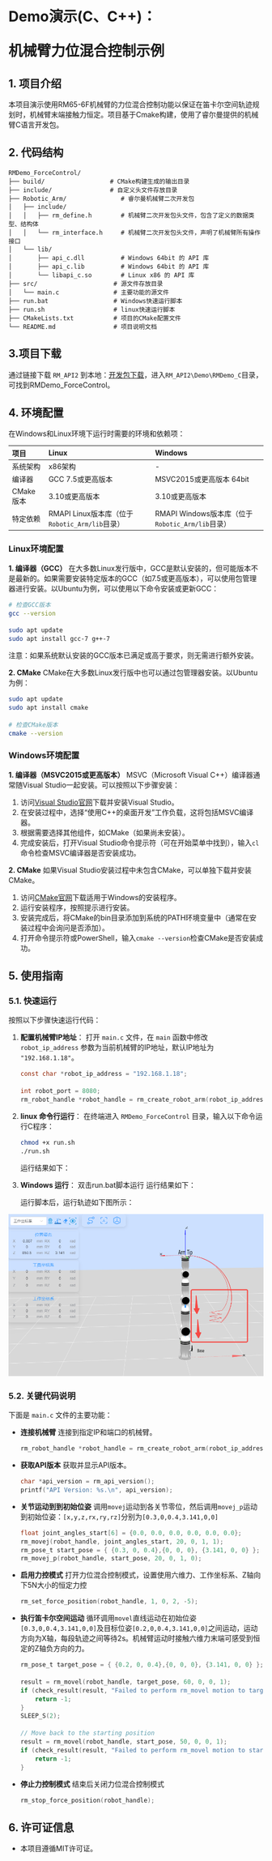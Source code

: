 # <p class="hidden">Demo演示(C、C++)：</p>机械臂力位混合控制示例
## **1. 项目介绍**
本项目演示使用RM65-6F机械臂的力位混合控制功能以保证在笛卡尔空间轨迹规划时，机械臂末端接触力恒定。项目基于Cmake构建，使用了睿尔曼提供的机械臂C语言开发包。

## **2. 代码结构**
```
RMDemo_ForceControl/
├── build/                  # CMake构建生成的输出目录
├── include/                # 自定义头文件存放目录
├── Robotic_Arm/               # 睿尔曼机械臂二次开发包
│   ├── include/
│   │   ├── rm_define.h        # 机械臂二次开发包头文件，包含了定义的数据类型、结构体
│   │   └── rm_interface.h     # 机械臂二次开发包头文件，声明了机械臂所有操作接口
│   └── lib/
│       ├── api_c.dll          # Windows 64bit 的 API 库
│       ├── api_c.lib          # Windows 64bit 的 API 库
│       └── libapi_c.so        # Linux x86 的 API 库
├── src/                     # 源文件存放目录
│   └── main.c               # 主要功能的源文件
├── run.bat                  # Windows快速运行脚本
├── run.sh                   # linux快速运行脚本
├── CMakeLists.txt           # 项目的CMake配置文件
└── README.md                # 项目说明文档

```

## **3.项目下载**

通过链接下载 `RM_API2` 到本地：[开发包下载](https://github.com/RealManRobot/RM_API2.git)，进入`RM_API2\Demo\RMDemo_C`目录，可找到RMDemo_ForceControl。

## **4. 环境配置**

在Windows和Linux环境下运行时需要的环境和依赖项：

| 项目      | Linux                                          | Windows                                          |
| :-------- | :--------------------------------------------- | :----------------------------------------------- |
| 系统架构  | x86架构                                        | -                                                |
| 编译器    | GCC 7.5或更高版本                              | MSVC2015或更高版本 64bit                         |
| CMake版本 | 3.10或更高版本                                 | 3.10或更高版本                                   |
| 特定依赖  | RMAPI Linux版本库（位于`Robotic_Arm/lib`目录） | RMAPI Windows版本库（位于`Robotic_Arm/lib`目录） |

### Linux环境配置

**1. 编译器（GCC）**
在大多数Linux发行版中，GCC是默认安装的，但可能版本不是最新的。如果需要安装特定版本的GCC（如7.5或更高版本），可以使用包管理器进行安装。以Ubuntu为例，可以使用以下命令安装或更新GCC：

```bash
# 检查GCC版本
gcc --version

sudo apt update
sudo apt install gcc-7 g++-7  
```

注意：如果系统默认安装的GCC版本已满足或高于要求，则无需进行额外安装。

**2. CMake**
CMake在大多数Linux发行版中也可以通过包管理器安装。以Ubuntu为例：

```bash
sudo apt update
sudo apt install cmake

# 检查CMake版本
cmake --version
```

### Windows环境配置

**1. 编译器（MSVC2015或更高版本）**
MSVC（Microsoft Visual C++）编译器通常随Visual Studio一起安装。可以按照以下步骤安装：

1. 访问[Visual Studio官网](https://visualstudio.microsoft.com/)下载并安装Visual Studio。
2. 在安装过程中，选择“使用C++的桌面开发”工作负载，这将包括MSVC编译器。
3. 根据需要选择其他组件，如CMake（如果尚未安装）。
4. 完成安装后，打开Visual Studio命令提示符（可在开始菜单中找到），输入`cl`命令检查MSVC编译器是否安装成功。

**2. CMake**
如果Visual Studio安装过程中未包含CMake，可以单独下载并安装CMake。

1. 访问[CMake官网](https://cmake.org/download/)下载适用于Windows的安装程序。
2. 运行安装程序，按照提示进行安装。
3. 安装完成后，将CMake的bin目录添加到系统的PATH环境变量中（通常在安装过程中会询问是否添加）。
4. 打开命令提示符或PowerShell，输入`cmake --version`检查CMake是否安装成功。

## **5. 使用指南**

### **5.1. 快速运行**

按照以下步骤快速运行代码：

1. **配置机械臂IP地址**：
   打开 `main.c` 文件，在 `main` 函数中修改 `robot_ip_address` 参数为当前机械臂的IP地址，默认IP地址为 `"192.168.1.18"`。

   ```C
   const char *robot_ip_address = "192.168.1.18";

   int robot_port = 8080;
   rm_robot_handle *robot_handle = rm_create_robot_arm(robot_ip_address, robot_port);
   ```

2. **linux 命令行运行**：
   在终端进入 `RMDemo_ForceControl` 目录，输入以下命令运行C程序： 

   ```bash
   chmod +x run.sh
   ./run.sh
   ```

   运行结果如下：

3. **Windows 运行**： 双击run.bat脚本运行
   运行结果如下：

   运行脚本后，运行轨迹如下图所示：

![ForceControl_trajectory](ForceControl_trajectory.png)



### **5.2. 关键代码说明**

下面是 `main.c` 文件的主要功能：


- **连接机械臂**
  连接到指定IP和端口的机械臂。
    ```C
  rm_robot_handle *robot_handle = rm_create_robot_arm(robot_ip_address, robot_port);
    ```

- **获取API版本**
  获取并显示API版本。
  ```C
  char *api_version = rm_api_version();
  printf("API Version: %s.\n", api_version);
  ```

- **关节运动到到初始位姿**
  调用`movej`运动到各关节零位，然后调用`movej_p`运动到初始位姿：`[x,y,z,rx,ry,rz]`分别为`[0.3,0,0.4,3.141,0,0]`
  
  ```C
  float joint_angles_start[6] = {0.0, 0.0, 0.0, 0.0, 0.0, 0.0};
  rm_movej(robot_handle, joint_angles_start, 20, 0, 1, 1);
  rm_pose_t start_pose = { {0.3, 0, 0.4},{0, 0, 0}, {3.141, 0, 0} };
  rm_movej_p(robot_handle, start_pose, 20, 0, 1, 0);
  ```
  
- **启用力控模式**
  打开力位混合控制模式，设置使用六维力、工作坐标系、Z轴向下5N大小的恒定力控
  
  ```C
  rm_set_force_position(robot_handle, 1, 0, 2, -5);
  ```
  
- **执行笛卡尔空间运动**
  循环调用`movel`直线运动在初始位姿`[0.3,0,0.4,3.141,0,0]`及目标位姿`[0.2,0,0.4,3.141,0,0]`之间运动，运动方向为X轴，每段轨迹之间等待2s。机械臂运动时接触六维力末端可感受到恒定的Z轴负方向的力。
  
  ```C
  rm_pose_t target_pose = { {0.2, 0, 0.4},{0, 0, 0}, {3.141, 0, 0} };
  
  result = rm_movel(robot_handle, target_pose, 60, 0, 0, 1);
  if (check_result(result, "Failed to perform rm_movel motion to target_pose") != 0) {
      return -1;
  }
  SLEEP_S(2);
  
  // Move back to the starting position
  result = rm_movel(robot_handle, start_pose, 50, 0, 0, 1);
  if (check_result(result, "Failed to perform rm_movel motion to start_pose") != 0) {
      return -1;
  }
  ```
  
- **停止力控制模式**
  结束后关闭力位混合控制模式
  ```C
  rm_stop_force_position(robot_handle);
  ```

## **6. 许可证信息**

* 本项目遵循MIT许可证。
